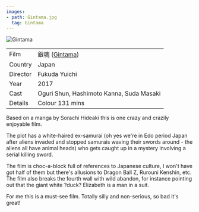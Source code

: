 ```yaml
---
images:
- path: Gintama.jpg
  tag: Gintama
---
```

![Gintama](Gintama.jpg)

| | |
|-|-|
Film| &#37504;&#39746; ([Gintama](https://www.imdb.com/title/tt5805470/))
Country|Japan
Director|Fukuda Yuichi
Year|2017
Cast|Oguri Shun, Hashimoto Kanna, Suda Masaki
Details|Colour 131 mins

Based on a manga by Sorachi Hideaki this is one crazy and crazily enjoyable film.

The plot has a white-haired ex-samurai (oh yes we're in Edo period Japan after aliens
invaded and stopped samurais waving their swords around - the aliens all have animal heads) who
gets caught up in a mystery involving a serial killing sword.

The film is choc-a-block full of references to Japanese culture, I won't have got half of them
but there's allusions to Dragon Ball Z, Rurouni Kenshin, etc. The film also breaks the
fourth wall with wild abandon, for instance pointing out that the giant white ?duck? Elizabeth
is a man in a suit.

For me this is a must-see film. Totally silly and non-serious, so bad it's great!


